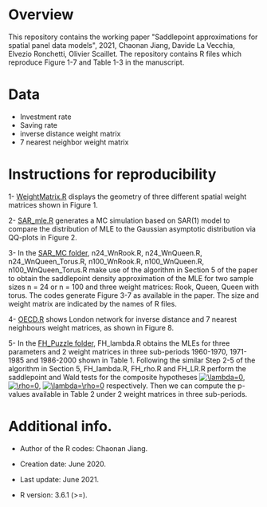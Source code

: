 # Overview

This repository contains the working paper "Saddlepoint approximations for spatial panel data models", 2021, Chaonan Jiang, 
Davide La Vecchia, Elvezio Ronchetti, Olivier Scaillet. The repository contains R files which reproduce Figure 1-7 and Table 
1-3 in the manuscript.
# Data 

* Investment rate
* Saving rate
* inverse distance weight matrix
* 7 nearest neighbor weight matrix


# Instructions for reproducibility

1- [WeightMatrix.R](https://github.com/ChaonanJiang/Sadd_Panel/blob/master/SAR_MC/WeightMatrix.R) displays the geometry of three different spatial weight matrices shown in Figure 1. 

2- [SAR_mle.R](https://github.com/ChaonanJiang/Sadd_Panel/blob/master/SAR_MC/SAR_mle.R) generates a MC simulation based on SAR(1) model to compare the distribution of MLE to the Gaussian asymptotic distribution via QQ-plots in Figure 2.

3- In the [SAR_MC folder](https://github.com/ChaonanJiang/Sadd_Panel/blob/master/SAR_MC), n24_WnRook.R, n24_WnQueen.R, n24_WnQueen_Torus.R, n100_WnRook.R, n100_WnQueen.R, n100_WnQueen_Torus.R make use of the algorithm in Section 5 of the paper to obtain the saddlepoint density approximation of the MLE for two sample sizes n = 24 or n = 100 and three weight matrices: Rook, Queen, Queen with torus. The codes generate Figure 3-7 as available in the paper. The size and weight matrix are indicated by the names of R files.

4- [OECD.R](https://github.com/ChaonanJiang/Sadd_Panel/blob/master/FH_Puzzle/OECD.R) shows London network for inverse distance and 7 nearest neighbours weight matrices, as shown in Figure 8.

5- In the [FH_Puzzle folder](https://github.com/ChaonanJiang/Sadd_Panel/blob/master/FH_Puzzle), FH_lambda.R obtains the MLEs for three parameters and 2 weight matrices in three sub-periods 1960-1970, 1971-1985 and 1986-2000 shown in Table 1. Following the similar Step 2-5 of the algorithm in Section 5, FH_lambda.R, FH_rho.R and FH_LR.R perform the saddlepoint and Wald tests for the composite hypotheses <a href="https://www.codecogs.com/eqnedit.php?latex=\lambda=0" target="_blank"><img src="https://latex.codecogs.com/gif.latex?\lambda=0" title="\lambda=0" /></a>, <a href="https://www.codecogs.com/eqnedit.php?latex=\rho=0" target="_blank"><img src="https://latex.codecogs.com/gif.latex?\rho=0" title="\rho=0" /></a>, <a href="https://www.codecogs.com/eqnedit.php?latex=\lambda=\rho=0" target="_blank"><img src="https://latex.codecogs.com/gif.latex?\lambda=\rho=0" title="\lambda=\rho=0" /></a> respectively. Then we can compute the p-values available in Table 2 under 2 weight matrices in three sub-periods. 
# Additional info.
* Author of the R codes: Chaonan Jiang.

* Creation date: June 2020.

* Last update: June 2021.

* R version: 3.6.1 (>=).
